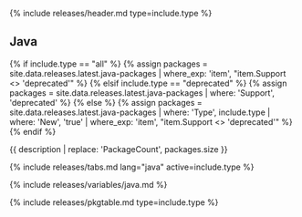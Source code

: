 {% include releases/header.md type=include.type %}

## Java

{% if include.type == "all" %}
  {% assign packages = site.data.releases.latest.java-packages | where_exp: 'item', "item.Support <> 'deprecated'" %}
{% elsif include.type == "deprecated" %}
  {% assign packages = site.data.releases.latest.java-packages | where: 'Support', 'deprecated' %}
{% else %}
  {% assign packages = site.data.releases.latest.java-packages | where: 'Type', include.type | where: 'New', 'true' | where_exp: 'item', "item.Support <> 'deprecated'" %}
{% endif %}

{{ description | replace: 'PackageCount', packages.size }}

{% include releases/tabs.md lang="java" active=include.type %}

{% include releases/variables/java.md %}

{% include releases/pkgtable.md type=include.type %}